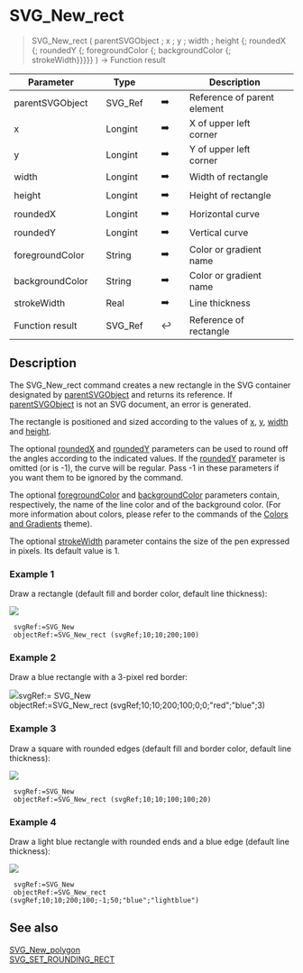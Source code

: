 <!-- nodeReference := SVG_New_rect ( parentReference ; x ; y ; width ; height ; rX ; rY ; strokeColor ; fillColor ; strokeWidth )
 -> parentReference (Text)
 -> x (Real)
 -> y (Real)
 -> width (Real)
 -> height (Real)
 -> rX (Real)
 -> rY (Real)
 -> strokeColor (Text)
 -> fillColor (Text)
 -> strokeWidth (Real)
 <- nodeReference (Text)-->
# SVG_New_rect

> SVG_New_rect ( parentSVGObject ; x ; y ; width ; height {; roundedX {; roundedY {; foregroundColor {; backgroundColor {; strokeWidth}}}}} ) -> Function result

| Parameter |     | Type |     |     |     | Description |     |
| --- | --- | --- | --- | --- | --- | --- | --- |
| parentSVGObject |     | SVG_Ref |     | ➡️ |     | Reference of parent element |     |
| x   |     | Longint |     | ➡️ |     | X of upper left corner |     |
| y   |     | Longint |     | ➡️ |     | Y of upper left corner |     |
| width |     | Longint |     | ➡️ |     | Width of rectangle |     |
| height |     | Longint |     | ➡️ |     | Height of rectangle |     |
| roundedX |     | Longint |     | ➡️ |     | Horizontal curve |     |
| roundedY |     | Longint |     | ➡️ |     | Vertical curve |     |
| foregroundColor |     | String |     | ➡️ |     | Color or gradient name |     |
| backgroundColor |     | String |     | ➡️ |     | Color or gradient name |     |
| strokeWidth |     | Real |     | ➡️ |     | Line thickness |     |
| Function result |     | SVG_Ref |     | ↩️ |     | Reference of rectangle |     |

## Description

The SVG_New_rect command creates a new rectangle in the SVG container designated by [parentSVGObject](# "Reference of parent element") and returns its reference. If [parentSVGObject](# "Reference of parent element") is not an SVG document, an error is generated.

The rectangle is positioned and sized according to the values of [x](# "X of upper left corner"), [y](# "Y of upper left corner"), [width](# "Width of rectangle") and [height](# "Height of rectangle").

The optional [roundedX](# "Horizontal curve") and [roundedY](# "Vertical curve") parameters can be used to round off the angles according to the indicated values. If the [roundedY](# "Vertical curve") parameter is omitted (or is -1), the curve will be regular. Pass -1 in these parameters if you want them to be ignored by the command.

The optional [foregroundColor](# "Color or gradient name") and [backgroundColor](# "Color or gradient name") parameters contain, respectively, the name of the line color and of the background color. (For more information about colors, please refer to the commands of the [Colors and Gradients](Colors%20and%20Gradients.md "Colors and Gradients") theme).

The optional [strokeWidth](# "Line thickness") parameter contains the size of the pen expressed in pixels. Its default value is 1.

### Example 1  

Draw a rectangle (default fill and border color, default line thickness):

![](..Home.md..Home.mdpictureHome.md195332Home.mdpict195332.en.png)

```4d
 svgRef:=SVG_New   
 objectRef:=SVG_New_rect (svgRef;10;10;200;100)
```

### Example 2  

Draw a blue rectangle with a 3-pixel red border:

![](..Home.md..Home.mdpictureHome.md195333Home.mdpict195333.en.png)svgRef:= SVG_New  
objectRef:=SVG_New_rect (svgRef;10;10;200;100;0;0;"red";"blue";3)

### Example 3  

Draw a square with rounded edges (default fill and border color, default line thickness):

![](..Home.md..Home.mdpictureHome.md195334Home.mdpict195334.en.png)

```4d
 svgRef:=SVG_New   
 objectRef:=SVG_New_rect (svgRef;10;10;100;100;20)
```

### Example 4  

Draw a light blue rectangle with rounded ends and a blue edge (default line thickness):

![](..Home.md..Home.mdpictureHome.md195335Home.mdpict195335.en.png)

```4d
 svgRef:=SVG_New   
 objectRef:=SVG_New_rect (svgRef;10;10;200;100;-1;50;"blue";"lightblue")
```

## See also

[SVG_New_polygon](SVG_New_polygon.md)  
[SVG_SET_ROUNDING_RECT](SVG_SET_ROUNDING_RECT.md)
